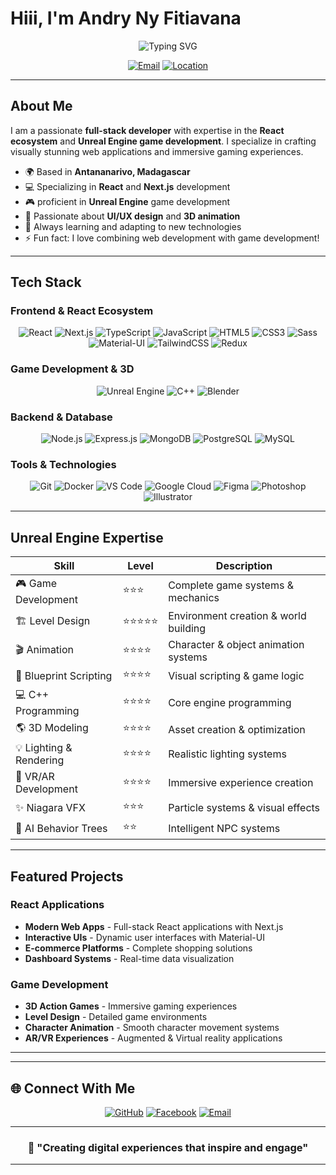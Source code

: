 # Hiii, I'm **Andry Ny Fitiavana**

<div align="center">
  
![Typing SVG](https://readme-typing-svg.herokuapp.com?font=Orbitron&size=35&duration=3000&pause=1000&color=6079a2&center=true&vCenter=true&width=600&lines=UI/UX+Designer;React+Specialist;Unreal+Engine+Developer;Game+Designer+%26+Animator)
  
</div>

<div align="center">
  
[![Email](https://img.shields.io/badge/Email-andryfitia8%40gmail.com-blue?style=for-the-badge&logo=gmail&logoColor=white&color=0f1a2c&labelColor=1c1917)](mailto:andryfitia8@gmail.com)
[![Location](https://img.shields.io/badge/Location-Antananarivo%2C%20Madagascar-red?style=for-the-badge&logo=googlemaps&logoColor=white&color=0f1a2c&labelColor=1c1917)]()
  
</div>

---

##  About Me

I am a passionate **full-stack developer** with expertise in the **React ecosystem** and **Unreal Engine game development**. I specialize in crafting visually stunning web applications and immersive gaming experiences.

- 🌍 Based in **Antananarivo, Madagascar**
- 💻 Specializing in **React** and **Next.js** development
- 🎮 proficient in **Unreal Engine** game development
- 🎨 Passionate about **UI/UX design** and **3D animation**
- 🔧 Always learning and adapting to new technologies
- ⚡ Fun fact: I love combining web development with game development!

---

##  Tech Stack

###   Frontend & React Ecosystem
<div align="center">
  
![React](https://img.shields.io/badge/React-0f1a2c?style=for-the-badge&logo=react&logoColor=white)
![Next.js](https://img.shields.io/badge/Next.js-0f1a2c?style=for-the-badge&logo=next.js&logoColor=white)
![TypeScript](https://img.shields.io/badge/TypeScript-0f1a2c?style=for-the-badge&logo=typescript&logoColor=white)
![JavaScript](https://img.shields.io/badge/JavaScript-0f1a2c?style=for-the-badge&logo=javascript&logoColor=white)
![HTML5](https://img.shields.io/badge/HTML5-0f1a2c?style=for-the-badge&logo=html5&logoColor=white)
![CSS3](https://img.shields.io/badge/CSS3-0f1a2c?style=for-the-badge&logo=css3&logoColor=white)
![Sass](https://img.shields.io/badge/Sass-0f1a2c?style=for-the-badge&logo=sass&logoColor=white)
![Material-UI](https://img.shields.io/badge/Material--UI-0f1a2c?style=for-the-badge&logo=material-ui&logoColor=white)
![TailwindCSS](https://img.shields.io/badge/Tailwind_CSS-0f1a2c?style=for-the-badge&logo=tailwind-css&logoColor=white)
![Redux](https://img.shields.io/badge/Redux-0f1a2c?style=for-the-badge&logo=redux&logoColor=white)
  
</div>

###   Game Development & 3D
<div align="center">
  
![Unreal Engine](https://img.shields.io/badge/Unreal_Engine-313131?style=for-the-badge&logo=unreal-engine&logoColor=white)
![C++](https://img.shields.io/badge/C%2B%2B-0f1a2c?style=for-the-badge&logo=c%2B%2B&logoColor=white)
![Blender](https://img.shields.io/badge/Blender-313131?style=for-the-badge&logo=blender&logoColor=white)


</div>

###   Backend & Database
<div align="center">
  
![Node.js](https://img.shields.io/badge/Node.js-0f1a2c?style=for-the-badge&logo=node.js&logoColor=white)
![Express.js](https://img.shields.io/badge/Express.js-0f1a2c?style=for-the-badge&logo=express&logoColor=white)
![MongoDB](https://img.shields.io/badge/MongoDB-0f1a2c?style=for-the-badge&logo=mongodb&logoColor=white)
![PostgreSQL](https://img.shields.io/badge/PostgreSQL-0f1a2c?style=for-the-badge&logo=postgresql&logoColor=white)
![MySQL](https://img.shields.io/badge/MySQL-0f1a2c?style=for-the-badge&logo=mysql&logoColor=white)
  
</div>

###   Tools & Technologies
<div align="center">
  
![Git](https://img.shields.io/badge/Git-0f1a2c?style=for-the-badge&logo=git&logoColor=white)
![Docker](https://img.shields.io/badge/Docker-0f1a2c?style=for-the-badge&logo=docker&logoColor=white)
![VS Code](https://img.shields.io/badge/Rider-0f1a2c?style=for-the-badge&logo=visual-studio-code&logoColor=white)
![Google Cloud](https://img.shields.io/badge/Google_Cloud-0f1a2c?style=for-the-badge&logo=google-cloud&logoColor=white)
![Figma](https://img.shields.io/badge/Figma-0f1a2c?style=for-the-badge&logo=figma&logoColor=white)
![Photoshop](https://img.shields.io/badge/Photoshop-0f1a2c?style=for-the-badge&logo=adobe-photoshop&logoColor=white)
![Illustrator](https://img.shields.io/badge/Illustrator-0f1a2c?style=for-the-badge&logo=adobe-illustrator&logoColor=white)
  
</div>

---

##  Unreal Engine Expertise

| Skill | Level | Description |
|-------|-------|-------------|
| 🎮 Game Development | ⭐⭐⭐ | Complete game systems & mechanics |
| 🏗️ Level Design | ⭐⭐⭐⭐⭐ | Environment creation & world building |
| 🎬 Animation | ⭐⭐⭐⭐ | Character & object animation systems |
| 🔧 Blueprint Scripting | ⭐⭐⭐⭐ | Visual scripting & game logic |
| 💻 C++ Programming | ⭐⭐⭐⭐ | Core engine programming |
| 🌎 3D Modeling | ⭐⭐⭐⭐ | Asset creation & optimization |
| 💡 Lighting & Rendering | ⭐⭐⭐⭐ | Realistic lighting systems |
| 🎪 VR/AR Development | ⭐⭐⭐⭐ | Immersive experience creation |
| ✨ Niagara VFX | ⭐⭐⭐ | Particle systems & visual effects |
| 🤖 AI Behavior Trees | ⭐⭐ | Intelligent NPC systems |

---


##  Featured Projects

###  React Applications
- **Modern Web Apps** - Full-stack React applications with Next.js
- **Interactive UIs** - Dynamic user interfaces with Material-UI
- **E-commerce Platforms** - Complete shopping solutions
- **Dashboard Systems** - Real-time data visualization

###  Game Development
- **3D Action Games** - Immersive gaming experiences
- **Level Design** - Detailed game environments
- **Character Animation** - Smooth character movement systems
- **AR/VR Experiences** - Augmented & Virtual reality applications

---


---

## 🌐 Connect With Me

<div align="center">
  
[![GitHub](https://img.shields.io/badge/GitHub-0f1a2c?style=for-the-badge&logo=github&logoColor=white)](https://github.com/Andryfitia)
[![Facebook](https://img.shields.io/badge/Facebook-1877F2?style=for-the-badge&logo=facebook&logoColor=white)](https://www.facebook.com/profile.php?id=100039060133896)
[![Email](https://img.shields.io/badge/Gmail-0f1a2c?style=for-the-badge&logo=gmail&logoColor=white)](mailto:andryfitia8@gmail.com)
  
</div>

---

<div align="center">
  
### 💫 "Creating digital experiences that inspire and engage"
  
  
</div>

---

<div align="center">
  
  
</div>
